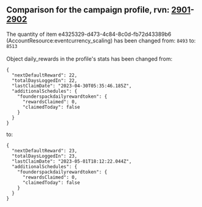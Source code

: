 ## Comparison for the campaign profile, rvn: [2901](https://github.com/PRO100KatYT/FortniteProfileRevisions/tree/main/profiles/campaign/2901%20campaign.json)-[2902](https://github.com/PRO100KatYT/FortniteProfileRevisions/tree/main/profiles/campaign/2902%20campaign.json)

The quantity of item e4325329-d473-4c84-8c0d-fb72d43389b6 (AccountResource:eventcurrency_scaling) has been changed from: `8493` to: `8513`
<br><br>
Object daily_rewards in the profile's stats has been changed from:

```
{
  "nextDefaultReward": 22,
  "totalDaysLoggedIn": 22,
  "lastClaimDate": "2023-04-30T05:35:46.185Z",
  "additionalSchedules": {
    "founderspackdailyrewardtoken": {
      "rewardsClaimed": 0,
      "claimedToday": false
    }
  }
}
```

to:

```
{
  "nextDefaultReward": 23,
  "totalDaysLoggedIn": 23,
  "lastClaimDate": "2023-05-01T18:12:22.044Z",
  "additionalSchedules": {
    "founderspackdailyrewardtoken": {
      "rewardsClaimed": 0,
      "claimedToday": false
    }
  }
}
```

<br><br>
